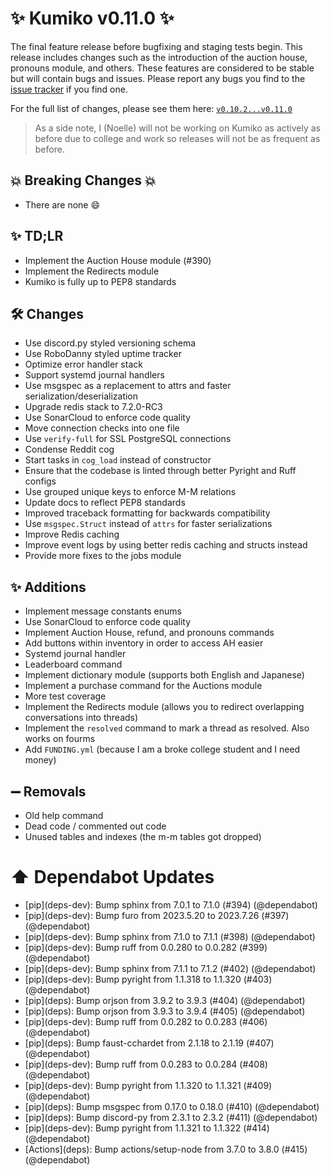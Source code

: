 # ✨ Kumiko v0.11.0 ✨

The final feature release before bugfixing and staging tests begin. This release includes changes such as the introduction of the auction house, pronouns module, and others. These features are considered to be stable but will contain bugs and issues. Please report any bugs you find to the [issue tracker](https://github.com/No767/Kumiko/issues) if you find one.

For the full list of changes, please see them here: [`v0.10.2...v0.11.0`](https://github.com/No767/Kumiko/compare/v0.10.2...v0.11.0)

> As a side note, I (Noelle) will not be working on Kumiko as actively as before due to college and work so releases will not be as frequent as before.

## :boom: Breaking Changes :boom:

- There are none :smile:

## ✨ TD;LR

- Implement the Auction House module (#390)
- Implement the Redirects module
- Kumiko is fully up to PEP8 standards

## 🛠️ Changes

- Use discord.py styled versioning schema
- Use RoboDanny styled uptime tracker
- Optimize error handler stack
- Support systemd journal handlers
- Use msgspec as a replacement to attrs and faster serialization/deserialization
- Upgrade redis stack to 7.2.0-RC3
- Use SonarCloud to enforce code quality
- Move connection checks into one file
- Use `verify-full` for SSL PostgreSQL connections
- Condense Reddit cog
- Start tasks in `cog_load` instead of constructor
- Ensure that the codebase is linted through better Pyright and Ruff configs
- Use grouped unique keys to enforce M-M relations
- Update docs to reflect PEP8 standards
- Improved traceback formatting for backwards compatibility
- Use `msgspec.Struct` instead of `attrs` for faster serializations
- Improve Redis caching
- Improve event logs by using better redis caching and structs instead
- Provide more fixes to the jobs module


## ✨ Additions

- Implement message constants enums
- Use SonarCloud to enforce code quality
- Implement Auction House, refund, and pronouns commands
- Add buttons within inventory in order to access AH easier
- Systemd journal handler
- Leaderboard command
- Implement dictionary module (supports both English and Japanese)
- Implement a purchase command for the Auctions module
- More test coverage
- Implement the Redirects module (allows you to redirect overlapping conversations into threads)
- Implement the `resolved` command to mark a thread as resolved. Also works on fourms
- Add `FUNDING.yml` (because I am a broke college student and I need money)


## ➖ Removals

- Old help command
- Dead code / commented out code
- Unused tables and indexes (the m-m tables got dropped)


# ⬆️ Dependabot Updates

- \[pip](deps-dev)\: Bump sphinx from 7.0.1 to 7.1.0 (#394) (@dependabot)
- \[pip](deps-dev)\: Bump furo from 2023.5.20 to 2023.7.26 (#397) (@dependabot)
- \[pip](deps-dev)\: Bump sphinx from 7.1.0 to 7.1.1 (#398) (@dependabot)
- \[pip](deps-dev)\: Bump ruff from 0.0.280 to 0.0.282 (#399) (@dependabot)
- \[pip](deps-dev)\: Bump sphinx from 7.1.1 to 7.1.2 (#402) (@dependabot)
- \[pip](deps-dev)\: Bump pyright from 1.1.318 to 1.1.320 (#403) (@dependabot)
- \[pip](deps)\: Bump orjson from 3.9.2 to 3.9.3 (#404) (@dependabot)
- \[pip](deps)\: Bump orjson from 3.9.3 to 3.9.4 (#405) (@dependabot)
- \[pip](deps-dev)\: Bump ruff from 0.0.282 to 0.0.283 (#406) (@dependabot)
- \[pip](deps)\: Bump faust-cchardet from 2.1.18 to 2.1.19 (#407) (@dependabot)
- \[pip](deps-dev)\: Bump ruff from 0.0.283 to 0.0.284 (#408) (@dependabot)
- \[pip](deps-dev)\: Bump pyright from 1.1.320 to 1.1.321 (#409) (@dependabot)
- \[pip](deps)\: Bump msgspec from 0.17.0 to 0.18.0 (#410) (@dependabot)
- \[pip](deps)\: Bump discord-py from 2.3.1 to 2.3.2 (#411) (@dependabot)
- \[pip](deps-dev)\: Bump pyright from 1.1.321 to 1.1.322 (#414) (@dependabot)
- \[Actions](deps)\: Bump actions/setup-node from 3.7.0 to 3.8.0 (#415) (@dependabot)